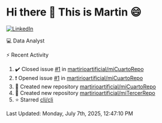 # Hi there 👋 This is Martin :smile:

[![LinkedIn](https://img.shields.io/badge/-LinkedIn-blue?style=flat&logo=linkedin&logoColor=white)](https://www.linkedin.com/in/martin-vivar-toledo-93901b291/)

:computer: Data Analyst

⚡ Recent Activity

<!--RECENT_ACTIVITY:start-->
1. ✔️ Closed issue [#1](https://github.com/martirioartificial/miCuartoRepo/issues/1) in [martirioartificial/miCuartoRepo](https://github.com/martirioartificial/miCuartoRepo)<br>
2. ❗️ Opened issue [#1](https://github.com/martirioartificial/miCuartoRepo/issues/1) in [martirioartificial/miCuartoRepo](https://github.com/martirioartificial/miCuartoRepo)<br>
3. 📔 Created new repository [martirioartificial/miCuartoRepo](https://github.com/martirioartificial/miCuartoRepo)<br>
4. 📔 Created new repository [martirioartificial/miTercerRepo](https://github.com/martirioartificial/miTercerRepo)<br>
5. ⭐ Starred [cli/cli](https://github.com/cli/cli)<br>
<!--RECENT_ACTIVITY:end-->
<!--RECENT_ACTIVITY:last_update-->
Last Updated: Monday, July 7th, 2025, 12:47:10 PM
<!--RECENT_ACTIVITY:last_update_end-->

